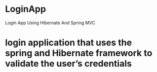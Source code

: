# LoginApp
Login App Using Hibernate And Spring MVC
<h1>login application that uses the spring and Hibernate framework to validate the user’s credentials</h1>
